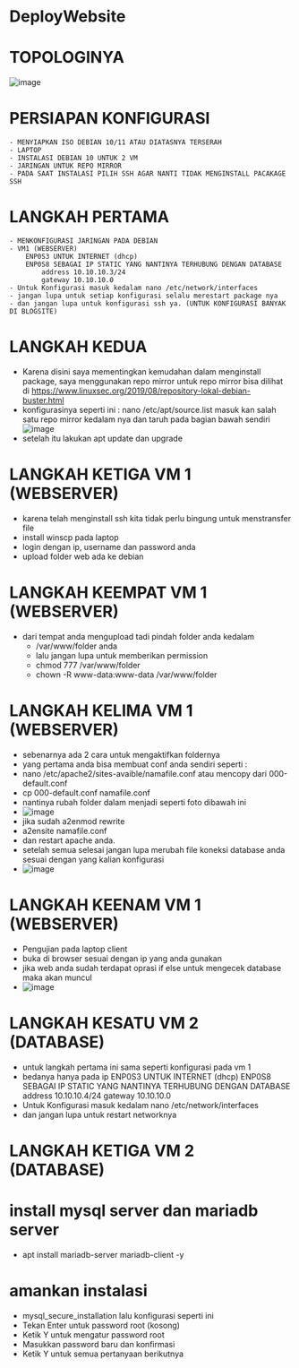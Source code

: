 # DeployWebsite

# TOPOLOGINYA
![image](https://github.com/user-attachments/assets/38e3dc0d-8e99-47d5-bead-1b1a8a48819a)

# PERSIAPAN KONFIGURASI
   
    - MENYIAPKAN ISO DEBIAN 10/11 ATAU DIATASNYA TERSERAH
    - LAPTOP
    - INSTALASI DEBIAN 10 UNTUK 2 VM
    - JARINGAN UNTUK REPO MIRROR
    - PADA SAAT INSTALASI PILIH SSH AGAR NANTI TIDAK MENGINSTALL PACAKAGE SSH

# LANGKAH PERTAMA
    
    - MENKONFIGURASI JARINGAN PADA DEBIAN 
    - VM1 (WEBSERVER)
        ENP0S3 UNTUK INTERNET (dhcp)
        ENP0S8 SEBAGAI IP STATIC YANG NANTINYA TERHUBUNG DENGAN DATABASE
            address 10.10.10.3/24
            gateway 10.10.10.0
    - Untuk Konfigurasi masuk kedalam nano /etc/network/interfaces
    - jangan lupa untuk setiap konfigurasi selalu merestart package nya
    - dan jangan lupa untuk konfigurasi ssh ya. (UNTUK KONFIGURASI BANYAK DI BLOGSITE)

# LANGKAH KEDUA

   - Karena disini saya mementingkan kemudahan dalam menginstall package, saya menggunakan repo mirror
   untuk repo mirror bisa dilihat di https://www.linuxsec.org/2019/08/repository-lokal-debian-buster.html
   - konfigurasinya seperti ini :
        nano /etc/apt/source.list
        masuk kan salah satu repo mirror kedalam nya dan taruh pada bagian bawah sendiri
   ![image](https://github.com/user-attachments/assets/498aaf9c-e247-4581-9527-0f16cbfd48cc)
   - setelah itu lakukan apt update dan upgrade

# LANGKAH KETIGA VM 1 (WEBSERVER)

   - karena telah menginstall ssh kita tidak perlu bingung untuk menstransfer file
   - install winscp pada laptop
   - login dengan ip, username dan password anda
   - upload folder web ada ke debian

# LANGKAH KEEMPAT VM 1 (WEBSERVER)

   - dari tempat anda mengupload tadi pindah folder anda kedalam
      - /var/www/folder anda
      - lalu jangan lupa untuk memberikan permission
      - chmod 777 /var/www/folder
      - chown -R www-data:www-data /var/www/folder

# LANGKAH KELIMA VM 1 (WEBSERVER)
   - sebenarnya ada 2 cara untuk mengaktifkan foldernya
   - yang pertama anda bisa membuat conf anda sendiri seperti :
   - nano /etc/apache2/sites-avaible/namafile.conf atau mencopy dari 000-default.conf
   - cp 000-default.conf namafile.conf
   - nantinya rubah folder dalam menjadi seperti foto dibawah ini
   - ![image](https://github.com/user-attachments/assets/cd613691-9d48-4ed2-8972-08d225cd3cd8)
   - jika sudah a2enmod rewrite
   - a2ensite namafile.conf
   - dan restart apache anda.
   - setelah semua selesai jangan lupa merubah file koneksi database anda sesuai dengan yang kalian konfigurasi
   - ![image](https://github.com/user-attachments/assets/31376c03-e0f3-4a9e-b6d5-5621f20f8be6)

# LANGKAH KEENAM VM 1 (WEBSERVER)
   - Pengujian pada laptop client
   - buka di browser sesuai dengan ip yang anda gunakan
   - jika web anda sudah terdapat oprasi if else untuk mengecek database maka akan muncul
   - ![image](https://github.com/user-attachments/assets/8e25e817-dd14-4082-b442-4cf4a714c940)

# LANGKAH KESATU VM 2 (DATABASE)
   
   - untuk langkah pertama ini sama seperti konfigurasi pada vm 1
   - bedanya hanya pada ip
     ENP0S3 UNTUK INTERNET (dhcp)
     ENP0S8 SEBAGAI IP STATIC YANG NANTINYA TERHUBUNG DENGAN DATABASE
            address 10.10.10.4/24
            gateway 10.10.10.0
   - Untuk Konfigurasi masuk kedalam nano /etc/network/interfaces
   - dan jangan lupa untuk restart networknya


# LANGKAH KETIGA VM 2 (DATABASE)

   # install mysql server dan mariadb server
   - apt install mariadb-server mariadb-client -y
   # amankan instalasi
   - mysql_secure_installation
   lalu konfigurasi seperti ini
   - Tekan Enter untuk password root (kosong)
   - Ketik Y untuk mengatur password root
   - Masukkan password baru dan konfirmasi
   - Ketik Y untuk semua pertanyaan berikutnya




